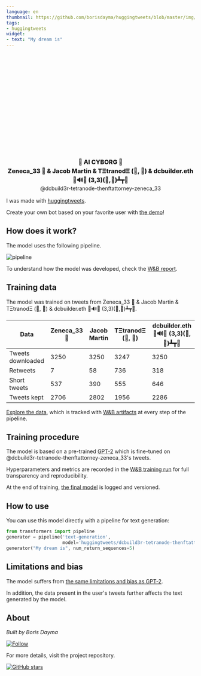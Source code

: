 ```yaml
---
language: en
thumbnail: https://github.com/borisdayma/huggingtweets/blob/master/img/logo.png?raw=true
tags:
- huggingtweets
widget:
- text: "My dream is"
---
```


<div class="inline-flex flex-col" style="line-height: 1.5;">
    <div class="flex">
        <div
			style="display:inherit; margin-left: 4px; margin-right: 4px; width: 92px; height:92px; border-radius: 50%; background-size: cover; background-image: url(&#39;https://pbs.twimg.com/profile_images/1442763644606029828/CeUlNL6L_400x400.jpg&#39;)">
        </div>
        <div
            style="display:inherit; margin-left: 4px; margin-right: 4px; width: 92px; height:92px; border-radius: 50%; background-size: cover; background-image: url(&#39;https://pbs.twimg.com/profile_images/1468633629274218502/LGrXJ5Fg_400x400.jpg&#39;)">
        </div>
        <div
            style="display:inherit; margin-left: 4px; margin-right: 4px; width: 92px; height:92px; border-radius: 50%; background-size: cover; background-image: url(&#39;https://pbs.twimg.com/profile_images/1446914192825454592/cGOslAWZ_400x400.jpg&#39;)">
        </div>
    </div>
    <div style="text-align: center; margin-top: 3px; font-size: 16px; font-weight: 800">🤖 AI CYBORG 🤖</div>
    <div style="text-align: center; font-size: 16px; font-weight: 800">Zeneca_33 🍌 & Jacob Martin & TΞtranodΞ (💎, 💎) & dcbuilder.eth 🦇🔊🐼 (3,3)(🧋,🧋)┻┳🦀</div>
    <div style="text-align: center; font-size: 14px;">@dcbuild3r-tetranode-thenftattorney-zeneca_33</div>
</div>

I was made with [huggingtweets](https://github.com/borisdayma/huggingtweets).

Create your own bot based on your favorite user with [the demo](https://colab.research.google.com/github/borisdayma/huggingtweets/blob/master/huggingtweets-demo.ipynb)!

## How does it work?

The model uses the following pipeline.

![pipeline](https://github.com/borisdayma/huggingtweets/blob/master/img/pipeline.png?raw=true)

To understand how the model was developed, check the [W&B report](https://wandb.ai/wandb/huggingtweets/reports/HuggingTweets-Train-a-Model-to-Generate-Tweets--VmlldzoxMTY5MjI).

## Training data

The model was trained on tweets from Zeneca_33 🍌 & Jacob Martin & TΞtranodΞ (💎, 💎) & dcbuilder.eth 🦇🔊🐼 (3,3)(🧋,🧋)┻┳🦀.

| Data | Zeneca_33 🍌 | Jacob Martin | TΞtranodΞ (💎, 💎) | dcbuilder.eth 🦇🔊🐼 (3,3)(🧋,🧋)┻┳🦀 |
| --- | --- | --- | --- | --- |
| Tweets downloaded | 3250 | 3250 | 3247 | 3250 |
| Retweets | 7 | 58 | 736 | 318 |
| Short tweets | 537 | 390 | 555 | 646 |
| Tweets kept | 2706 | 2802 | 1956 | 2286 |

[Explore the data](https://wandb.ai/wandb/huggingtweets/runs/1562a0v6/artifacts), which is tracked with [W&B artifacts](https://docs.wandb.com/artifacts) at every step of the pipeline.

## Training procedure

The model is based on a pre-trained [GPT-2](https://huggingface.co/gpt2) which is fine-tuned on @dcbuild3r-tetranode-thenftattorney-zeneca_33's tweets.

Hyperparameters and metrics are recorded in the [W&B training run](https://wandb.ai/wandb/huggingtweets/runs/18w54tsa) for full transparency and reproducibility.

At the end of training, [the final model](https://wandb.ai/wandb/huggingtweets/runs/18w54tsa/artifacts) is logged and versioned.

## How to use

You can use this model directly with a pipeline for text generation:

```python
from transformers import pipeline
generator = pipeline('text-generation',
                     model='huggingtweets/dcbuild3r-tetranode-thenftattorney-zeneca_33')
generator("My dream is", num_return_sequences=5)
```

## Limitations and bias

The model suffers from [the same limitations and bias as GPT-2](https://huggingface.co/gpt2#limitations-and-bias).

In addition, the data present in the user's tweets further affects the text generated by the model.

## About

*Built by Boris Dayma*

[![Follow](https://img.shields.io/twitter/follow/borisdayma?style=social)](https://twitter.com/intent/follow?screen_name=borisdayma)

For more details, visit the project repository.

[![GitHub stars](https://img.shields.io/github/stars/borisdayma/huggingtweets?style=social)](https://github.com/borisdayma/huggingtweets)
